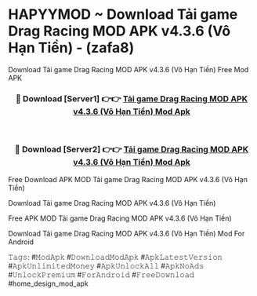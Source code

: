 # HAPYYMOD ~ Download Tải game Drag Racing MOD APK v4.3.6 (Vô Hạn Tiền) - (zafa8)
Download Tải game Drag Racing MOD APK v4.3.6 (Vô Hạn Tiền) Free Mod APK

<div align="center">
<h3>🔴 Download [Server1] 👉👉 <a href="https://apk-comot.site?title=Tải_game_Drag_Racing_MOD_APK_v4.3.6_(Vô_Hạn_Tiền)">Tải game Drag Racing MOD APK v4.3.6 (Vô Hạn Tiền) Mod Apk</a></h3><br>

<h3>🔴 Download [Server2] 👉👉 <a href="https://apk-comot.site?title=Tải_game_Drag_Racing_MOD_APK_v4.3.6_(Vô_Hạn_Tiền)">Tải game Drag Racing MOD APK v4.3.6 (Vô Hạn Tiền) Mod Apk</a></h3>
</div>


Free Download APK MOD Tải game Drag Racing MOD APK v4.3.6 (Vô Hạn Tiền)

Download Tải game Drag Racing MOD APK v4.3.6 (Vô Hạn Tiền) 

Free APK MOD Tải game Drag Racing MOD APK v4.3.6 (Vô Hạn Tiền) 

Download Tải game Drag Racing MOD APK v4.3.6 (Vô Hạn Tiền) Mod For Android

𝚃𝚊𝚐𝚜: #𝙼𝚘𝚍𝙰𝚙𝚔 #𝙳𝚘𝚠𝚗𝚕𝚘𝚊𝚍𝙼𝚘𝚍𝙰𝚙𝚔 #𝙰𝚙𝚔𝙻𝚊𝚝𝚎𝚜𝚝𝚅𝚎𝚛𝚜𝚒𝚘𝚗 #𝙰𝚙𝚔𝚄𝚗𝚕𝚒𝚖𝚒𝚝𝚎𝚍𝙼𝚘𝚗𝚎𝚢 #𝙰𝚙𝚔𝚄𝚗𝚕𝚘𝚌𝚔𝙰𝚕𝚕 #𝙰𝚙𝚔𝙽𝚘𝙰𝚍𝚜 #𝚄𝚗𝚕𝚘𝚌𝚔𝙿𝚛𝚎𝚖𝚒𝚞𝚖 #𝙵𝚘𝚛𝙰𝚗𝚍𝚛𝚘𝚒𝚍 #𝙵𝚛𝚎𝚎𝙳𝚘𝚠𝚗𝚕𝚘𝚊𝚍 #home_design_mod_apk